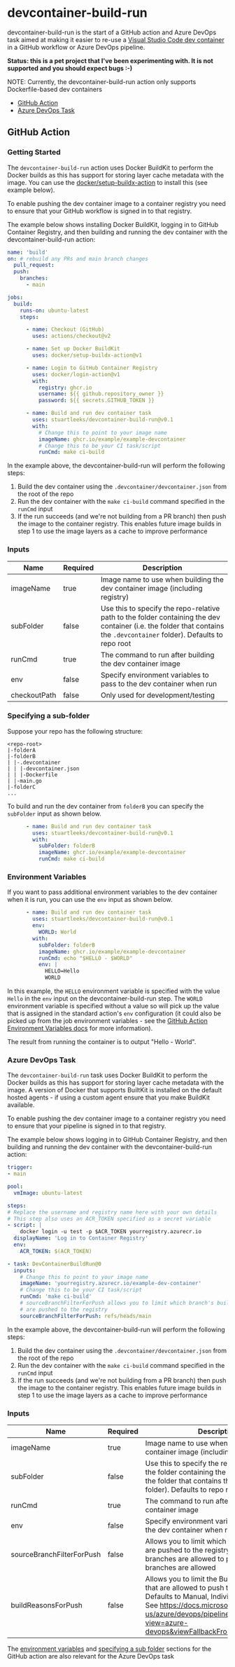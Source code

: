 # devcontainer-build-run

devcontainer-build-run is the start of a GitHub action and Azure DevOps task aimed at making it easier to re-use a [Visual Studio Code dev container](https://code.visualstudio.com/) in a GitHub workflow or Azure DevOps pipeline.

**Status: this is a pet project that I've been experimenting with. It is not supported and you should expect bugs :-)**

NOTE: Currently, the devcontainer-build-run action only supports Dockerfile-based dev containers

- [GitHub Action](#github-action)
- [Azure DevOps Task](#azure-devops-task)

## GitHub Action

###  Getting Started

The `devcontainer-build-run` action uses Docker BuildKit to perform the Docker builds as this has support for storing layer cache metadata with the image. You can use the [docker/setup-buildx-action](https://github.com/docker/setup-buildx-action) to install this (see example below).

To enable pushing the dev container image to a container registry you need to ensure that your GitHub workflow is signed in to that registry.

The example below shows installing Docker BuildKit, logging in to GitHub Container Registry, and then building and running the dev container with the devcontainer-build-run action:


```yaml
name: 'build' 
on: # rebuild any PRs and main branch changes
  pull_request:
  push:
    branches:
      - main

jobs:
  build:
    runs-on: ubuntu-latest
    steps:

      - name: Checkout (GitHub)
        uses: actions/checkout@v2

      - name: Set up Docker BuildKit
        uses: docker/setup-buildx-action@v1

      - name: Login to GitHub Container Registry
        uses: docker/login-action@v1 
        with:
          registry: ghcr.io
          username: ${{ github.repository_owner }}
          password: ${{ secrets.GITHUB_TOKEN }}

      - name: Build and run dev container task
        uses: stuartleeks/devcontainer-build-run@v0.1
        with:
          # Change this to point to your image name
          imageName: ghcr.io/example/example-devcontainer
          # Change this to be your CI task/script
          runCmd: make ci-build

```

In the example above, the devcontainer-build-run will perform the following steps:

1. Build the dev container using the `.devcontainer/devcontainer.json` from the root of the repo
2. Run the dev container with the `make ci-build` command specified in the `runCmd` input
3. If the run succeeds (and we're not building from a PR branch) then push the image to the container registry. This enables future image builds in step 1 to use the image layers as a cache to improve performance

### Inputs

| Name         | Required | Description                                                                                                                                                             |
| ------------ | -------- | ----------------------------------------------------------------------------------------------------------------------------------------------------------------------- |
| imageName    | true     | Image name to use when building the dev container image (including registry)                                                                                            |
| subFolder    | false    | Use this to specify the repo-relative path to the folder containing the dev container (i.e. the folder that contains the `.devcontainer` folder). Defaults to repo root |
| runCmd       | true     | The command to run after building the dev container image                                                                                                               |
| env          | false    | Specify environment variables to pass to the dev container when run                                                                                                     |
| checkoutPath | false    | Only used for development/testing                                                                                                                                       |

### Specifying a sub-folder

Suppose your repo has the following structure:

```
<repo-root>
|-folderA
|-folderB
| |-.devcontainer
| | |-devcontainer.json
| | |-Dockerfile
| |-main.go
|-folderC
...
```

To build and run the dev container from `folderB` you can specify the `subFolder` input as shown below.

```yaml
      - name: Build and run dev container task
        uses: stuartleeks/devcontainer-build-run@v0.1
        with:
          subFolder: folderB
          imageName: ghcr.io/example/example-devcontainer
          runCmd: make ci-build
```

### Environment Variables

If you want to pass additional environment variables to the dev container when it is run, you can use the `env` input as shown below.


```yaml
      - name: Build and run dev container task
        uses: stuartleeks/devcontainer-build-run@v0.1
        env:
          WORLD: World
        with:
          subFolder: folderB
          imageName: ghcr.io/example/example-devcontainer
          runCmd: echo "$HELLO - $WORLD"
          env: |
            HELLO=Hello
            WORLD
```

In this example, the `HELLO` environment variable is specified with the value `Hello` in the `env` input on the devcontainer-build-run step. The `WORLD` environment variable is specified without a value so will pick up the value that is assigned in the standard action's `env` configuration (it could also be picked up from the job environment variables - see the [GitHub Action Environment Variables docs](https://docs.github.com/en/actions/reference/environment-variables) for more information).

The result from running the container is to output "Hello - World".

### Azure DevOps Task

The `devcontainer-build-run` task uses Docker BuildKit to perform the Docker builds as this has support for storing layer cache metadata with the image. A version of Docker that supports BuiltKit is installed on the default hosted agents - if using a custom agent ensure that you make BuildKit available.

To enable pushing the dev container image to a container registry you need to ensure that your pipeline is signed in to that registry.

The example below shows logging in to GitHub Container Registry, and then building and running the dev container with the devcontainer-build-run action:

```yaml
trigger:
- main

pool:
  vmImage: ubuntu-latest

steps:
# Replace the username and registry name here with your own details
# This step also uses an ACR_TOKEN specified as a secret variable
- script: |
    docker login -u test -p $ACR_TOKEN yourregistry.azurecr.io
  displayName: 'Log in to Container Registry'
  env:
    ACR_TOKEN: $(ACR_TOKEN)

- task: DevContainerBuildRun@0
  inputs:
    # Change this to point to your image name
    imageName: 'yourregistry.azurecr.io/example-dev-container'
    # Change this to be your CI task/script
    runCmd: 'make ci-build'
    # sourceBranchFilterForPush allows you to limit which branch's builds
    # are pushed to the registry
    sourceBranchFilterForPush: refs/heads/main
```

In the example above, the devcontainer-build-run will perform the following steps:

1. Build the dev container using the `.devcontainer/devcontainer.json` from the root of the repo
2. Run the dev container with the `make ci-build` command specified in the `runCmd` input
3. If the run succeeds (and we're not building from a PR branch) then push the image to the container registry. This enables future image builds in step 1 to use the image layers as a cache to improve performance

### Inputs

| Name                      | Required | Description                                                                                                                                                                                                                                                      |
| ------------------------- | -------- | ---------------------------------------------------------------------------------------------------------------------------------------------------------------------------------------------------------------------------------------------------------------- |
| imageName                 | true     | Image name to use when building the dev container image (including registry)                                                                                                                                                                                     |
| subFolder                 | false    | Use this to specify the repo-relative path to the folder containing the dev container (i.e. the folder that contains the `.devcontainer` folder). Defaults to repo root                                                                                          |
| runCmd                    | true     | The command to run after building the dev container image                                                                                                                                                                                                        |
| env                       | false    | Specify environment variables to pass to the dev container when run                                                                                                                                                                                              |
| sourceBranchFilterForPush | false    | Allows you to limit which branch's builds are pushed to the registry (only specified branches are allowed to push). If empty, all branches are allowed                                                                                                           |
| buildReasonsForPush       | false    | Allows you to limit the Build.Reason values that are allowed to push to the registry. Defaults to Manual, IndividualCI, BatchedCI. See https://docs.microsoft.com/en-us/azure/devops/pipelines/build/variables?view=azure-devops&viewFallbackFrom=vsts&tabs=yaml |

The [environment variables](#environment-variables) and [specifying a sub folder](#specifying-a-sub-folder) sections for the GitHub action are also relevant for the Azure DevOps task
